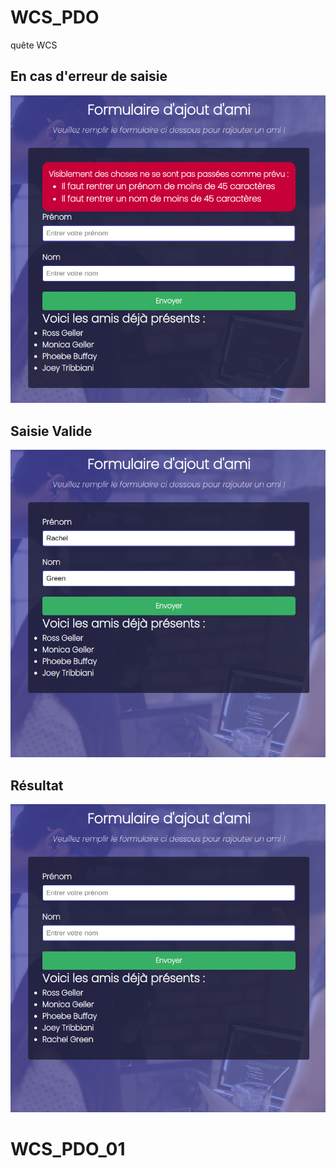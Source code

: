 # WCS_PDO
quête WCS

## En cas d'erreur de saisie
![Page index.php](./snap_01.png)

## Saisie Valide
![Page form.php](./snap_02.png)

## Résultat
![Page form.php](./snap_03.png)

# WCS_PDO_01

